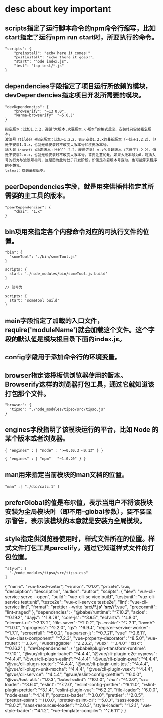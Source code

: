 # desc about key important


## scripts指定了运行脚本命令的npm命令行缩写，比如start指定了运行npm run start时，所要执行的命令。
```
"scripts": {
    "preinstall": "echo here it comes!",
    "postinstall": "echo there it goes!",
    "start": "node index.js",
    "test": "tap test/*.js"
}
```

## dependencies字段指定了项目运行所依赖的模块，devDependencies指定项目开发所需要的模块。

```
"devDependencies": {
    "browserify": "~13.0.0",
    "karma-browserify": "~5.0.1"
}

指定版本：比如1.2.2，遵循“大版本.次要版本.小版本”的格式规定，安装时只安装指定版本。
波浪号（tilde）+指定版本：比如~1.2.2，表示安装1.2.x的最新版本（不低于1.2.2），但是不安装1.3.x，也就是说安装时不改变大版本号和次要版本号。
插入号（caret）+指定版本：比如ˆ1.2.2，表示安装1.x.x的最新版本（不低于1.2.2），但是不安装2.x.x，也就是说安装时不改变大版本号。需要注意的是，如果大版本号为0，则插入号的行为与波浪号相同，这是因为此时处于开发阶段，即使是次要版本号变动，也可能带来程序的不兼容。
latest：安装最新版本。
```

## peerDependencies字段，就是用来供插件指定其所需要的主工具的版本。

```
"peerDependencies": {
    "chai": "1.x"
}
```

## bin项用来指定各个内部命令对应的可执行文件的位置。

```
"bin": {
  "someTool": "./bin/someTool.js"
}

scripts: {
  start: './node_modules/bin/someTool.js build'
}

// 简写为

scripts: {
  start: 'someTool build'
}
```

## main字段指定了加载的入口文件，require('moduleName')就会加载这个文件。这个字段的默认值是模块根目录下面的index.js。

## config字段用于添加命令行的环境变量。

## browser指定该模板供浏览器使用的版本。Browserify这样的浏览器打包工具，通过它就知道该打包那个文件。

```
"browser": {
  "tipso": "./node_modules/tipso/src/tipso.js"
}
```

## engines字段指明了该模块运行的平台，比如 Node 的某个版本或者浏览器。

```
{ "engines" : { "node" : ">=0.10.3 <0.12" } }

{ "engines" : { "npm" : "~1.0.20" } }

```
## man用来指定当前模块的man文档的位置。

```
"man" :[ "./doc/calc.1" ]
```

## preferGlobal的值是布尔值，表示当用户不将该模块安装为全局模块时（即不用–global参数），要不要显示警告，表示该模块的本意就是安装为全局模块。


## style指定供浏览器使用时，样式文件所在的位置。样式文件打包工具parcelify，通过它知道样式文件的打包位置。

```
"style": [
  "./node_modules/tipso/src/tipso.css"
]
```
{
  "name": "vue-fixed-router",
  "version": "0.1.0",
  "private": true,
  "description": "description",
  "author": "author",
  "scripts": {
    "dev": "vue-cli-service serve --open",
    "build": "vue-cli-service build",
    "test:unit": "vue-cli-service test:unit",
    "test:e2e": "vue-cli-service test:e2e",
    "lint": "vue-cli-service lint",
    "format": "prettier --write 'src/**/*.js' 'src/**/*.vue'",
    "precommit": "lint-staged"
  },
  "dependencies": {
    "@babel/runtime": "^7.10.2",
    "axios": "^0.19.2",
    "dayjs": "^1.8.28",
    "core-js": "^3.6.5",
    "echarts": "^4.8.0",
    "element-ui": "^2.13.2",
    "file-saver": "^2.0.2",
    "js-cookie": "^2.2.1",
    "lowdb": "^1.0.0",
    "nprogress": "^0.2.0",
    "qs": "^6.9.4",
    "register-service-worker": "^1.7.1",
    "screenfull": "^5.0.2",
    "ua-parser-js": "^0.7.21",
    "vue": "^2.6.11",
    "vue-class-component": "^7.2.3",
    "vue-property-decorator": "^8.5.0",
    "vue-router": "^3.3.4",
    "vuedraggable": "^2.23.2",
    "vuex": "^3.4.0",
    "xlsx": "^0.16.2"
  },
  "devDependencies": {
    "@babel/plugin-transform-runtime": "^7.10.1",
    "@vue/cli-plugin-babel": "^4.4.4",
    "@vue/cli-plugin-e2e-cypress": "^4.4.4",
    "@vue/cli-plugin-eslint": "^4.4.4",
    "@vue/cli-plugin-pwa": "^4.4.4",
    "@vue/cli-plugin-router": "^4.4.4",
    "@vue/cli-plugin-unit-jest": "^4.4.4",
    "@vue/cli-plugin-unit-mocha": "^4.4.4",
    "@vue/cli-plugin-vuex": "^4.4.4",
    "@vue/cli-service": "^4.4.4",
    "@vue/eslint-config-prettier": "^6.0.0",
    "@vue/test-utils": "1.0.3",
    "babel-eslint": "^10.1.0",
    "chai": "^4.2.0",
    "css-loader": "^3.6.0",
    "eslint": "^7.2.0",
    "eslint-config-prettier": "^6.11.0",
    "eslint-plugin-prettier": "^3.1.4",
    "eslint-plugin-vue": "^6.2.2",
    "file-loader": "^6.0.0",
    "node-sass": "^4.14.1",
    "postcss-loader": "^3.0.0",
    "prettier": "^2.0.5",
    "prettier-eslint": "^11.0.0",
    "prettier-eslint-cli": "^5.0.0",
    "sass-loader": "^8.0.2",
    "sass-resources-loader": "^2.0.3",
    "style-loader": "^1.2.1",
    "vue-style-loader": "^4.1.2",
    "vue-template-compiler": "^2.6.11"
  }
}
